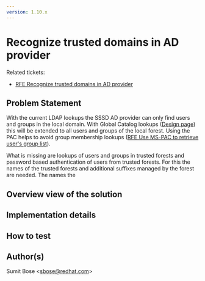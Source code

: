 ```yaml
---
version: 1.10.x
---
```


# Recognize trusted domains in AD provider

Related tickets:

  - [RFE Recognize trusted domains in AD provider](https://github.com/SSSD/sssd/issues/1406)

## Problem Statement

With the current LDAP lookups the SSSD AD provider can only find users and groups in the local domain. With Global Catalog lookups ([Design page](global_catalog_lookups.md)) this will be extended to all users and groups of the local forest. Using the PAC helps to avoid group membership lookups ([RFE Use MS-PAC to retrieve user's group list](https://github.com/SSSD/sssd/issues/2600)).

What is missing are lookups of users and groups in trusted forests and password based authentication of users from trusted forests. For this the names of the trusted forests and additional suffixes managed by the forest are needed. The names the

## Overview view of the solution

## Implementation details

## How to test

## Author(s)

Sumit Bose \<sbose@redhat.com\>
